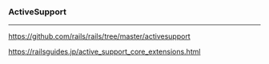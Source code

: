 ### ActiveSupport
---

https://github.com/rails/rails/tree/master/activesupport

https://railsguides.jp/active_support_core_extensions.html

```
```


